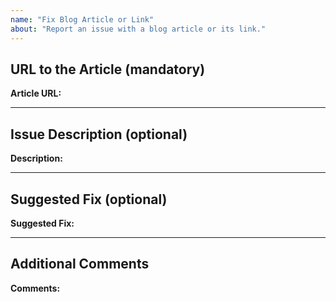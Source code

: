 ```yaml
---
name: "Fix Blog Article or Link"
about: "Report an issue with a blog article or its link."
---
```


<!--
  Before submitting a blog article fix request, please ensure the following:

  - Verify that the URL provided is valid and accessible.
  - Clearly describe the issue with the article or link to help us address it efficiently.
  - Provide any suggestions for fixing the issue, if possible.
-->

## URL to the Article (mandatory)

**Article URL:**  
<!-- Provide the URL to the blog article with the issue. Example: https://schmitt-nieto.com/blog/article-name -->

---

## Issue Description (optional)

**Description:**  
<!-- Describe the issue with the article or link. Examples: typo, broken link, outdated information, etc. -->

---

## Suggested Fix (optional)

**Suggested Fix:**  
<!-- Provide your suggestion to correct the issue, if possible. Example: correct text, updated link, etc. -->

---

## Additional Comments

**Comments:**  
<!-- Add any other relevant information or context -->
